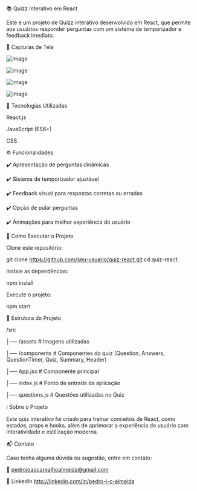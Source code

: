 📚 Quizz Interativo em React

Este é um projeto de Quizz interativo desenvolvido em React, que permite aos usuários responder perguntas com um sistema de temporizador e feedback imediato.

📸 Capturas de Tela

![image](https://github.com/user-attachments/assets/75544d8e-7fb3-42af-a74a-5d7526a3489e)

![image](https://github.com/user-attachments/assets/8b4f5f5c-514b-4e97-9da5-3440907883a0)

![image](https://github.com/user-attachments/assets/39099262-532a-499b-b46d-93a477adc813)

![image](https://github.com/user-attachments/assets/0d64aa23-2755-4fd4-8d15-0725ac8165cc)

🚀 Tecnologias Utilizadas

React.js

JavaScript (ES6+)

CSS

⚙️ Funcionalidades

✔️ Apresentação de perguntas dinâmicas

✔️ Sistema de temporizador ajustável

✔️ Feedback visual para respostas corretas ou erradas

✔️ Opção de pular perguntas

✔️ Animações para melhor experiência do usuário


🔧 Como Executar o Projeto

Clone este repositório:

git clone https://github.com/seu-usuario/quiz-react.git
cd quiz-react


Instale as dependências:

npm install

Execute o projeto:

npm start


📂 Estrutura do Projeto

/src

│── /assets         # Imagens utilizadas

│── /components     # Componentes do quiz (Question, Answers, QuestionTimer, Quiz, Summary, Header)

│── App.jsx         # Componente principal

│── index.js        # Ponto de entrada da aplicação

│── questions.js    # Questões utilizadas no Quiz


ℹ️ Sobre o Projeto

Este quiz interativo foi criado para treinar conceitos de React, como estados, props e hooks, além de aprimorar a experiência do usuário com interatividade e estilização moderna.

📬 Contato

Caso tenha alguma dúvida ou sugestão, entre em contato:

📧 pedrojoaocarvalhoalmeida@gmail.com

🔗 LinkedIn http://linkedin.com/in/pedro-j-c-almeida
